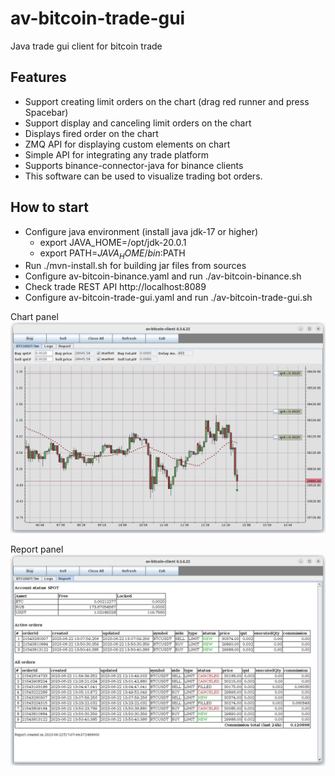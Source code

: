 # av-bitcoin-trade-gui

Java trade gui client for bitcoin trade

## Features
- Support creating limit orders on the chart (drag red runner and press Spacebar)
- Support display and canceling limit orders on the chart
- Displays fired order on the chart
- ZMQ API for displaying custom elements on chart
- Simple API for integrating any trade platform
- Supports binance-connector-java for binance clients
- This software can be used to visualize trading bot orders.

## How to start
- Configure java environment (install java jdk-17 or higher)
  - export JAVA_HOME=/opt/jdk-20.0.1
  - export PATH=$JAVA_HOME/bin:$PATH
- Run ./mvn-install.sh for building jar files from sources
- Configure av-bitcoin-binance.yaml and run ./av-bitcoin-binance.sh
- Check trade REST API http://localhost:8089 
- Configure av-bitcoin-trade-gui.yaml and run ./av-bitcoin-trade-gui.sh


Chart panel
![Chart panel](docs/chart.png)

Report panel
![Report panel](docs/report.png)
